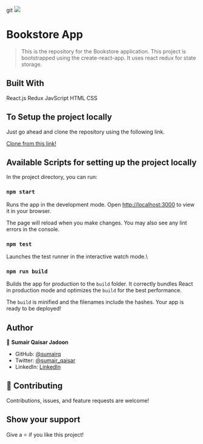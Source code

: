 git ![](https://img.shields.io/badge/Microverse-blueviolet)

# Bookstore App

> This is the repository for the Bookstore application. This project is bootstrapped using the create-react-app. It uses react redux for state storage.

## Built With
React.js
Redux
JavScript
HTML
CSS


## To Setup the project locally

Just go ahead and clone the repository using the following link.

[Clone from this link!](https://github.com/sumairq/bookstore-react.git) 

## Available Scripts for setting up the project locally

In the project directory, you can run:

### `npm start`
Runs the app in the development mode.
Open [http://localhost:3000](http://localhost:3000) to view it in your browser.

The page will reload when you make changes.
You may also see any lint errors in the console.

### `npm test`
Launches the test runner in the interactive watch mode.\

### `npm run build`
Builds the app for production to the `build` folder.
It correctly bundles React in production mode and optimizes the `build` for the best performance.

The `build` is minified and the filenames include the hashes.
Your app is ready to be deployed!

## Author

👤 **Sumair Qaisar Jadoon**

- GitHub: [@sumairq](https://github.com/sumairq)
- Twitter: [@sumair_qaisar](https://twitter.com/sumair_qaisar)
- LinkedIn: [LinkedIn](https://linkedin.com/in/sumair-qaisar-jadoon-84a877164)


## 🤝 Contributing

Contributions, issues, and feature requests are welcome!


## Show your support

Give a ⭐️ if you like this project!
